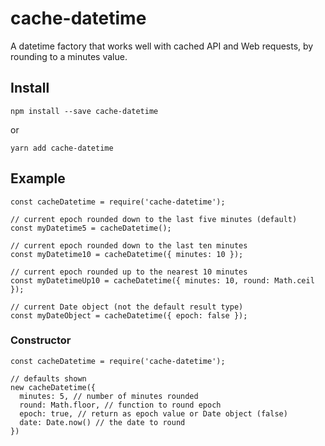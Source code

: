 # cache-datetime
A datetime factory that works well with cached API and Web requests, by rounding to a minutes value.

## Install
`npm install --save cache-datetime`

or 

`yarn add cache-datetime`

## Example

```
const cacheDatetime = require('cache-datetime');

// current epoch rounded down to the last five minutes (default)
const myDatetime5 = cacheDatetime();

// current epoch rounded down to the last ten minutes
const myDatetime10 = cacheDatetime({ minutes: 10 });

// current epoch rounded up to the nearest 10 minutes
const myDatetimeUp10 = cacheDatetime({ minutes: 10, round: Math.ceil });

// current Date object (not the default result type)
const myDateObject = cacheDatetime({ epoch: false });
```

### Constructor

```
const cacheDatetime = require('cache-datetime');

// defaults shown
new cacheDatetime({
  minutes: 5, // number of minutes rounded
  round: Math.floor, // function to round epoch 
  epoch: true, // return as epoch value or Date object (false)
  date: Date.now() // the date to round
})
```
